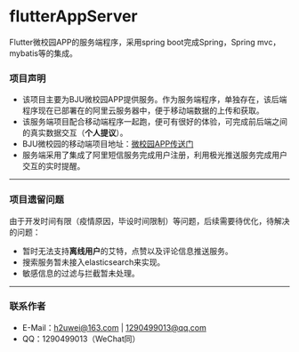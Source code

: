 # flutterAppServer
Flutter微校园APP的服务端程序，采用spring boot完成Spring，Spring mvc，mybatis等的集成。
### 项目声明
* 该项目主要为BJU微校园APP提供服务。作为服务端程序，单独存在，该后端程序现在已部署在的阿里云服务器中，便于移动端数据的上传和获取。
* 该服务端项目配合移动端程序一起跑，便可有很好的体验，可完成前后端之间的真实数据交互（**个人提议**）。
* BJU微校园的移动端项目地址：[微校园APP传送门](https://github.com/H-Mongo/flutterApp)
* 服务端采用了集成了阿里短信服务完成用户注册，利用极光推送服务完成用户交互的实时提醒。
***
### 项目遗留问题
由于开发时间有限（疫情原因，毕设时间限制）等问题，后续需要待优化，待解决的问题：
* 暂时无法支持**离线用户**的艾特，点赞以及评论信息推送服务。
* 搜索服务暂未接入elasticsearch来实现。
* 敏感信息的过滤与拦截暂未处理。
***
### 联系作者
* E-Mail：h2uwei@163.com | 1290499013@qq.com
* QQ：1290499013（WeChat同）
